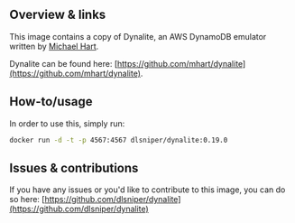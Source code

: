 ## Overview & links

This image contains a copy of Dynalite, an AWS DynamoDB emulator written by [Michael Hart](https://github.com/mhart).

Dynalite can be found here: [https://github.com/mhart/dynalite](https://github.com/mhart/dynalite).

## How-to/usage

In order to use this, simply run:

```bash
docker run -d -t -p 4567:4567 dlsniper/dynalite:0.19.0
```

## Issues & contributions

If you have any issues or you'd like to contribute to this image, you
can do so here: [https://github.com/dlsniper/dynalite](https://github.com/dlsniper/dynalite)
